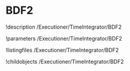 <!-- MOOSE Documentation Stub: Remove this when content is added. -->

# BDF2
!description /Executioner/TimeIntegrator/BDF2

!parameters /Executioner/TimeIntegrator/BDF2

!listingfiles /Executioner/TimeIntegrator/BDF2

!childobjects /Executioner/TimeIntegrator/BDF2
